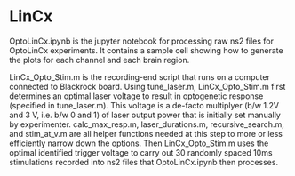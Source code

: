 # LinCx
OptoLinCx.ipynb is the jupyter notebook for processing raw ns2 files for OptoLinCx experiments. It contains a sample cell showing how to generate the plots for each channel and each brain region. 

LinCx_Opto_Stim.m is the recording-end script that runs on a computer connected to Blackrock board. Using tune_laser.m, LinCx_Opto_Stim.m first determines an optimal laser voltage to result in optogenetic response (specified in tune_laser.m). This voltage is a de-facto multiplyer (b/w 1.2V and 3 V, i.e. b/w 0 and 1) of laser output power that is initially set manually by experimenter. calc_max_resp.m, laser_durations.m, recursive_search.m, and stim_at_v.m are all helper functions needed at this step to more or less efficiently narrow down the options. Then LinCx_Opto_Stim.m uses the optimal identified trigger voltage to carry out 30 randomly spaced 10ms stimulations recorded into ns2 files that OptoLinCx.ipynb then processes. 
